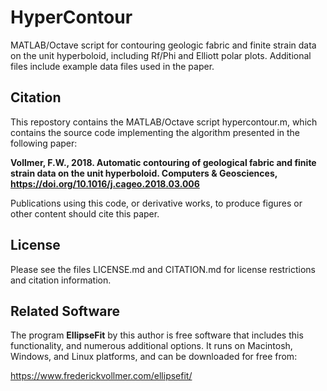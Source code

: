 # HyperContour
MATLAB/Octave script for contouring geologic fabric and finite strain data on the unit hyperboloid, including Rf/Phi and Elliott polar plots. Additional files include example data files used in the paper.

## Citation

This repostory contains the MATLAB/Octave script hypercontour.m, which contains the source code implementing the algorithm presented in the following paper:

__Vollmer, F.W., 2018. Automatic contouring of geological fabric and finite 
strain data on the unit hyperboloid. Computers & Geosciences, 
https://doi.org/10.1016/j.cageo.2018.03.006__

Publications using this code, or derivative works, to produce figures or other 
content should cite this paper. 

## License

Please see the files LICENSE.md and CITATION.md for license restrictions and 
citation information.

## Related Software

The program __EllipseFit__ by this author is free software that includes this functionality, and numerous additional options. It runs on Macintosh, Windows, and Linux platforms, and can be downloaded for free from:

https://www.frederickvollmer.com/ellipsefit/
